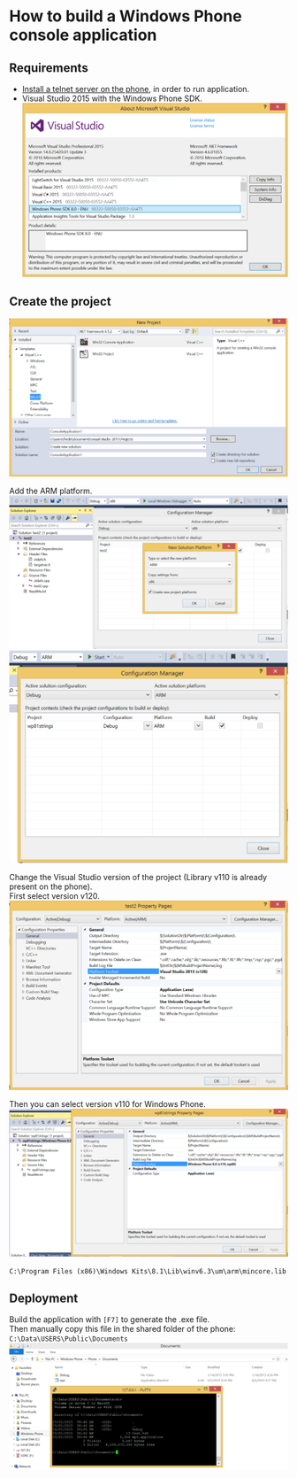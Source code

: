 # How to build a Windows Phone console application

## Requirements

- [Install a telnet server on the phone](../telnetOverUsb/README.md), in order to run application.
- Visual Studio 2015 with the Windows Phone SDK.
  ![visualStudio](Capture00.PNG)

## Create the project

![project](Capture01.PNG)

Add the ARM platform.  
![platformA](Capture02A.PNG)
![platformB](Capture02B.PNG)

Change the Visual Studio version of the project (Library v110 is already present on the phone).  
First select version v120.  
![v120](Capture03A.PNG)

Then you can select version v110 for Windows Phone.  
![v110](Capture03B.PNG)

`C:\Program Files (x86)\Windows Kits\8.1\Lib\winv6.3\um\arm\mincore.lib`

## Deployment

Build the application with `[F7]` to generate the .exe file.  
Then manually copy this file in the shared folder of the phone: `C:\Data\USERS\Public\Documents`  
![sharedFolder](Capture04.PNG)
